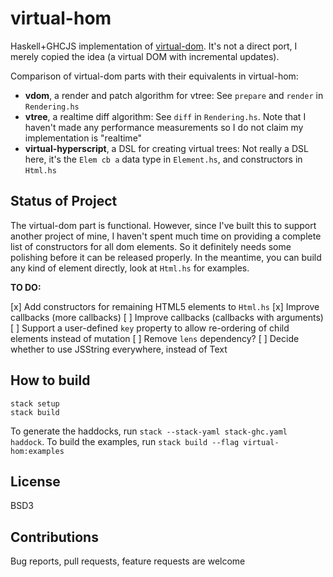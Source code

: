# virtual-hom
Haskell+GHCJS implementation of [virtual-dom](https://github.com/Matt-Esch/virtual-dom). It's not a direct port, I merely copied the idea (a virtual DOM with incremental updates).

Comparison of virtual-dom parts with their equivalents in virtual-hom:

- **vdom**, a render and patch algorithm for vtree: See `prepare` and `render` in `Rendering.hs`
- **vtree**, a realtime diff algorithm: See `diff` in `Rendering.hs`. Note that I haven't made any performance measurements so I do not claim my implementation is "realtime"
- **virtual-hyperscript**, a DSL for creating virtual trees: Not really a DSL here, it's the `Elem cb a` data type in `Element.hs`, and constructors in `Html.hs`

## Status of Project

The virtual-dom part is functional. However, since I've built this to support another project of mine, I haven't spent much time on providing a complete list of constructors for all dom elements. So it definitely needs some polishing before it can be released properly. In the meantime, you can build any kind of element directly, look at `Html.hs` for examples.

**TO DO:**

[x] Add constructors for remaining HTML5 elements to `Html.hs`
[x] Improve callbacks (more callbacks)
[ ] Improve callbacks (callbacks with arguments)
[ ] Support a user-defined `key` property to allow re-ordering of child elements instead of mutation
[ ] Remove `lens` dependency?
[ ] Decide whether to use JSString everywhere, instead of Text

## How to build

```
stack setup
stack build
```

To generate the haddocks, run `stack --stack-yaml stack-ghc.yaml haddock`. To build the examples, run `stack build --flag virtual-hom:examples`

## License

BSD3

## Contributions

Bug reports, pull requests, feature requests are welcome
